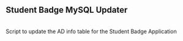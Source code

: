 <h2>Student Badge MySQL Updater</h2><br>
Script to update the AD info table for the Student Badge Application

